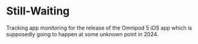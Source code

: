 # Still-Waiting

Tracking app monitoring for the release of the Omnipod 5 iOS app which is supposedly going to happen at some unknown point in 2024.
